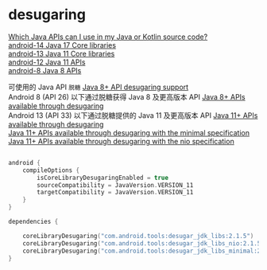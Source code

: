 # desugaring

[Which Java APIs can I use in my Java or Kotlin source code?](https://developer.android.com/build/jdks#compileSdk)  
[android-14 Java 17 Core libraries](https://developer.android.com/about/versions/14/features#core-libraries)  
[android-13 Java 11 Core libraries](https://developer.android.com/about/versions/13/features#core-libraries)  
[android-12 Java 11 APIs](https://developer.android.com/about/versions/12/features#java-api)  
[android-8 Java 8 APIs](https://developer.android.com/about/versions/oreo/android-8.0#art)  

可使用的 Java API `脱糖` [Java 8+ API desugaring support](https://developer.android.com/studio/write/java8-support#library-desugaring)  
Android 8 (API 26) 以下通过脱糖获得 Java 8 及更高版本 API [Java 8+ APIs available through desugaring](https://developer.android.com/studio/write/java8-support-table)  
Android 13 (API 33) 以下通过脱糖提供的 Java 11 及更高版本 API [Java 11+ APIs available through desugaring](https://developer.android.com/studio/write/java11-default-support-table)  
[Java 11+ APIs available through desugaring with the minimal specification](https://developer.android.com/studio/write/java11-minimal-support-table)  
[Java 11+ APIs available through desugaring with the nio specification](https://developer.android.com/studio/write/java11-nio-support-table)  

```kotlin

android {
    compileOptions {
        isCoreLibraryDesugaringEnabled = true
        sourceCompatibility = JavaVersion.VERSION_11
        targetCompatibility = JavaVersion.VERSION_11
    }
}

dependencies {

    coreLibraryDesugaring("com.android.tools:desugar_jdk_libs:2.1.5")
    coreLibraryDesugaring("com.android.tools:desugar_jdk_libs_nio:2.1.5")
    coreLibraryDesugaring("com.android.tools:desugar_jdk_libs_minimal:2.1.5")
}
```
